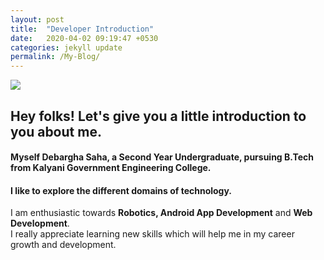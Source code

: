 ```yaml
---
layout: post
title:  "Developer Introduction"
date:   2020-04-02 09:19:47 +0530
categories: jekyll update
permalink: /My-Blog/
---
```

<img src="\assets\img\header.jpg\">

## Hey folks! Let's give you a little introduction to you about me. <br>
#### Myself Debargha Saha, a Second Year Undergraduate, pursuing B.Tech from Kalyani Government Engineering College.
#### I like to explore the different domains of technology.
I am enthusiastic towards **Robotics, Android App Development** and **Web Development**.<br>
I really appreciate learning new skills which will help me in my career growth and development.<br>



